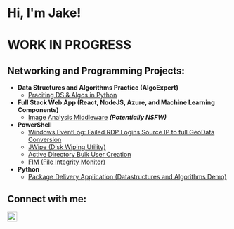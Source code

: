 <h1>Hi, I'm Jake!</h1>

<h1>WORK IN PROGRESS</h1>

<h2>Networking and Programming Projects:</h2>

- <b>Data Structures and Algorithms Practice (AlgoExpert)</b>
  - [Praciting DS & Algos in Python](https://github.com/Jaketona17/)
- <b>Full Stack Web App (React, NodeJS, Azure, and Machine Learning Components)</b>
  - [Image Analysis Middleware](https://github.com/Jaketona17/) <b><i>(Potentially NSFW)</b></i>
- <b>PowerShell</b>
  - [Windows EventLog: Failed RDP Logins Source IP to full GeoData Conversion](https://github.com/Jaketona17/)
  - [JWipe (Disk Wiping Utility)](https://github.com/Jaketona17/)
  - [Active Directory Bulk User Creation](https://github.com/Jaketona17/)
  - [FIM (File Integrity Monitor)](https://github.com/Jaketona17/)
- <b>Python</b>
  - [Package Delivery Application (Datastructures and Algorithms Demo)](https://github.com/Jaketona17/)

<h2>Connect with me:</h2>

[<img align="left" alt="JoshMadakor | LinkedIn" width="22px" src="https://cdn.jsdelivr.net/npm/simple-icons@v3/icons/linkedin.svg" />][linkedin]

[linkedin]: https://linkedin.com/in/jacob-pickerell

<!--
**Jaktona17/Jaketona17** is a ✨ _special_ ✨ repository because its `README.md` (this file) appears on your GitHub profile.
-->
